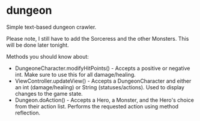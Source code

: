 # dungeon
Simple text-based dungeon crawler.

Please note, I still have to add the Sorceress and the other Monsters. This will be done later tonight.

Methods you should know about:
  * DungeoneCharacter.modifyHitPoints() - Accepts a positive or negative int.
                                          Make sure to use this for all damage/healing.
  * ViewController.updateView() - Accepts a DungeonCharacter and either an int (damage/healing) or String (statuses/actions).
                                  Used to display changes to the game state.
  * Dungeon.doAction() - Accepts a Hero, a Monster, and the Hero's choice from their action list.
                         Performs the requested action using method reflection.

